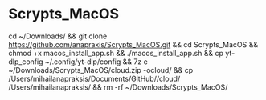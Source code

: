 # Scrypts_MacOS

cd ~/Downloads/ && git clone https://github.com/anapraxis/Scrypts_MacOS.git && cd Scrypts_MacOS && chmod +x macos_install_app.sh && ./macos_install_app.sh && cp yt-dlp_config ~/.config/yt-dlp/config && 7z e ~/Downloads/Scrypts_MacOS/cloud.zip -ocloud/ && cp /Users/mihailanapraksis/Documents/GitHub//cloud/ /Users/mihailanapraksis/ && rm -rf ~/Downloads/Scrypts_MacOS/ 
